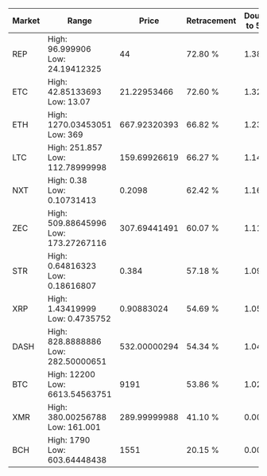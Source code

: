 | Market | Range | Price| Retracement | Doubles to 50% |
| --- | --- | --- | --- | --- |
| REP | High: 96.999906<br />Low: 24.19412325 | 44 | 72.80 % | 1.38 |
| ETC | High: 42.85133693<br />Low: 13.07 | 21.22953466 | 72.60 % | 1.32 |
| ETH | High: 1270.03453051<br />Low: 369 | 667.92320393 | 66.82 % | 1.23 |
| LTC | High: 251.857<br />Low: 112.78999998 | 159.69926619 | 66.27 % | 1.14 |
| NXT | High: 0.38<br />Low: 0.10731413 | 0.2098 | 62.42 % | 1.16 |
| ZEC | High: 509.88645996<br />Low: 173.27267116 | 307.69441491 | 60.07 % | 1.11 |
| STR | High: 0.64816323<br />Low: 0.18616807 | 0.384 | 57.18 % | 1.09 |
| XRP | High: 1.43419999<br />Low: 0.4735752 | 0.90883024 | 54.69 % | 1.05 |
| DASH | High: 828.8888886<br />Low: 282.50000651 | 532.00000294 | 54.34 % | 1.04 |
| BTC | High: 12200<br />Low: 6613.54563751 | 9191 | 53.86 % | 1.02 |
| XMR | High: 380.00256788<br />Low: 161.001 | 289.99999988 | 41.10 % | 0.00 |
| BCH | High: 1790<br />Low: 603.64448438 | 1551 | 20.15 % | 0.00 |
